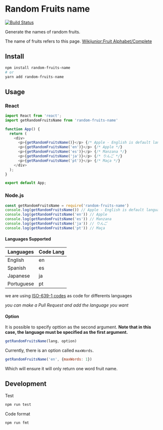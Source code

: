 # Random Fruits name

[![Build Status](https://travis-ci.org/shinshin86/random-fruits-name.js.svg?branch=master)](https://travis-ci.org/shinshin86/random-fruits-name.js)

Generate the names of random fruits.

The name of fruits refers to this page.
[Wikijunior:Fruit Alphabet/Complete](https://en.wikibooks.org/wiki/Wikijunior:Fruit_Alphabet/Complete)

## Install

```bash
npm install random-fruits-name
# or
yarn add random-fruits-name
```

## Usage

### React

```javascript
import React from 'react';
import getRandomFruitsName from 'random-fruits-name'

function App() {
  return (
    <div>
      <p>{getRandomFruitsName()}</p> {/* Apple - English is default language */}
      <p>{getRandomFruitsName('en')}</p> {/* Apple */}
      <p>{getRandomFruitsName('es')}</p> {/* Manzana */}
      <p>{getRandomFruitsName('ja')}</p> {/* りんご */}
      <p>{getRandomFruitsName('pt')}</p> {/* Maça */}
    </div>
  );
}

export default App;
```

### Node.js

```javascript
const getRandomFruitsName = require('random-fruits-name')
console.log(getRandomFruitsName()) // Apple - English is default language
console.log(getRandomFruitsName('en')) // Apple
console.log(getRandomFruitsName('es')) // Manzana
console.log(getRandomFruitsName('ja')) // りんご
console.log(getRandomFruitsName('pt')) // Maça
```

#### Languages Supported

| Languages  | Code Lang |
| ---------- | --------- |
| English    | en        |
| Spanish    | es        |
| Japanese   | ja        |
| Portuguese | pt        |

we are using [ISO-639-1 codes](https://en.wikipedia.org/wiki/List_of_ISO_639-1_codes) as code for differents languages

_you can make a Pull Request and add the language you want_



#### Option

It is possible to specify opttion as the second argument.
**Note that in this case, the language must be specified as the first argument.**

```javascript
getRandomFruitsName(lang, option)
```



Currently, there is an option called `maxWords`.

```javascript
getRandomFruitsName('en', {maxWords: 1})
```

Which will ensure it will only return one word fruit name.



## Development

Test

```bash
npm run test
```

Code format

```bash
npm run fmt
```
